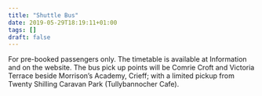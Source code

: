 ```yaml
---
title: "Shuttle Bus"
date: 2019-05-29T18:19:11+01:00
tags: []
draft: false
---
```


For pre-booked passengers only. The
timetable is available at Information and
on the website. The bus pick up points
will be Comrie Croft and Victoria Terrace
beside Morrison’s Academy, Crieff; with
a limited pickup from Twenty Shilling
Caravan Park (Tullybannocher Cafe).

